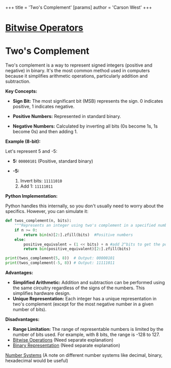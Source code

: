 +++
 title = 'Two's Complement'
[params]
	author = 'Carson West'
+++
# [Bitwise Operators](./../bitwise-operators/)
# Two's Complement

Two's complement is a way to represent signed integers (positive and negative) in binary.  It's the most common method used in computers because it simplifies arithmetic operations, particularly addition and subtraction.

**Key Concepts:**

* **Sign Bit:** The most significant bit (MSB) represents the sign. 0 indicates positive, 1 indicates negative.

* **Positive Numbers:**  Represented in standard binary.

* **Negative Numbers:** Calculated by inverting all bits (0s become 1s, 1s become 0s) and then adding 1.

**Example (8-bit):**

Let's represent 5 and -5:

* **5:** `00000101` (Positive, standard binary)

* **-5:**
    1. Invert bits: `11111010`
    2. Add 1: `11111011`

**Python Implementation:**

Python handles this internally, so you don't usually need to worry about the specifics.  However, you can simulate it:

```python
def twos_complement(n, bits):
    """Represents an integer using two's complement in a specified number of bits."""
    if n >= 0:
        return bin(n)[2:].zfill(bits)  #Positive numbers
    else:
        positive_equivalent = (1 << bits) + n #add 2^bits to get the positive equivalent
        return bin(positive_equivalent)[2:].zfill(bits)

print(twos_complement(5, 8))  # Output: 00000101
print(twos_complement(-5, 8)) # Output: 11111011

```

**Advantages:**

* **Simplified Arithmetic:** Addition and subtraction can be performed using the same circuitry regardless of the signs of the numbers.  This simplifies hardware design.
* **Unique Representation:**  Each integer has a unique representation in two's complement (except for the most negative number in a given number of bits).


**Disadvantages:**

* **Range Limitation:** The range of representable numbers is limited by the number of bits used.  For example, with 8 bits, the range is -128 to 127.
* [Bitwise Operations](./../bitwise-operations/)  (Need separate explanation)
* [Binary Representation](./../binary-representation/) (Need separate explanation)


[Number Systems](./../number-systems/) (A note on different number systems like decimal, binary, hexadecimal would be useful)

